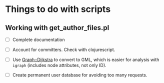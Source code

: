 # Things to do with scripts

## Working with get_author_files.pl

* [ ] Complete documentation
* [ ] Account for committers. Check with clojurescript. 
* [ ]
  Use
  [Graph::Dijkstra](http://search.cpan.org/~ddallen/Graph-Dijkstra-0.70/lib/Graph/Dijkstra.pm) to
  convert to GML, which is easier for analysis with `igraph` (includes
  node attributes, not only ID).
  
* [ ] Create permanent user database for avoiding too many requests. 
